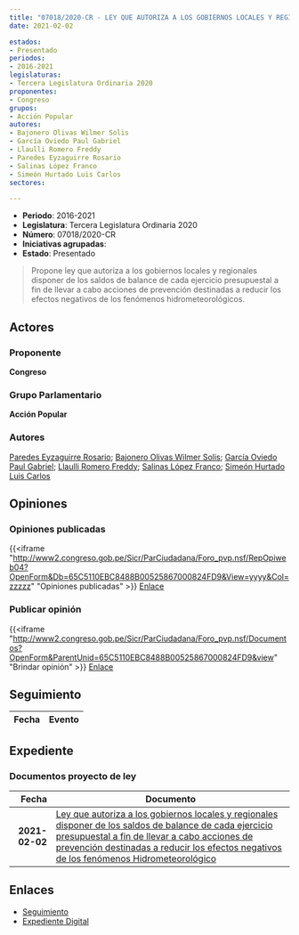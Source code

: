 ```yaml
---
title: "07018/2020-CR - LEY QUE AUTORIZA A LOS GOBIERNOS LOCALES Y REGIONALES DISPONER DE LOS SALDOS DE BALANCE DE CADA EJERCICIO PRESUPUESTAL A FIN DE LLEVAR A CABO ACCIONES DE PREVENCIÓN DESTINADAS A REDUCIR LOS EFECTOS NEGATIVOS DE LOS FENÓMENOS HIDROMETEOROLÓGICOS"
date: 2021-02-02

estados:
- Presentado
periodos:
- 2016-2021
legislaturas:
- Tercera Legislatura Ordinaria 2020
proponentes:
- Congreso
grupos:
- Acción Popular
autores:
- Bajonero Olivas Wilmer Solis
- García Oviedo Paul Gabriel
- Llaulli Romero Freddy
- Paredes Eyzaguirre Rosario
- Salinas López Franco
- Simeón Hurtado Luis Carlos
sectores:

---
```

- **Periodo**: 2016-2021
- **Legislatura**: Tercera Legislatura Ordinaria 2020
- **Número**: 07018/2020-CR
- **Iniciativas agrupadas**: 
- **Estado**: Presentado

> Propone ley que autoriza a los gobiernos locales y regionales disponer de los saldos de balance de cada ejercicio presupuestal a fin de llevar a cabo acciones de prevención destinadas a reducir los efectos negativos de los fenómenos hidrometeorológicos.


## Actores

### Proponente

**Congreso**

### Grupo Parlamentario

**Acción Popular**

### Autores

[Paredes Eyzaguirre Rosario](mailto:mailto:rparedes@congreso.gob.pe); [Bajonero Olivas Wilmer Solis](mailto:mailto:wbajonero@congreso.gob.pe); [García Oviedo Paul Gabriel](mailto:mailto:pgarcia@congreso.gob.pe); [Llaulli Romero Freddy](mailto:mailto:fllaulli@congreso.gob.pe); [Salinas López Franco](mailto:mailto:fsalinas@congreso.gob.pe); [Simeón Hurtado Luis Carlos](mailto:mailto:lsimeon@congreso.gob.pe)

## Opiniones

### Opiniones publicadas

{{<iframe "http://www2.congreso.gob.pe/Sicr/ParCiudadana/Foro_pvp.nsf/RepOpiweb04?OpenForm&Db=65C5110EBC8488B00525867000824FD9&View=yyyy&Col=zzzzz" "Opiniones publicadas" >}}
[Enlace](http://www2.congreso.gob.pe/Sicr/ParCiudadana/Foro_pvp.nsf/RepOpiweb04?OpenForm&Db=65C5110EBC8488B00525867000824FD9&View=yyyy&Col=zzzzz)

### Publicar opinión

{{<iframe "http://www2.congreso.gob.pe/Sicr/ParCiudadana/Foro_pvp.nsf/Documentos?OpenForm&ParentUnid=65C5110EBC8488B00525867000824FD9&view" "Brindar opinión" >}}
[Enlace](http://www2.congreso.gob.pe/Sicr/ParCiudadana/Foro_pvp.nsf/Documentos?OpenForm&ParentUnid=65C5110EBC8488B00525867000824FD9&view)


## Seguimiento

| Fecha | Evento |
|------:|--------|


## Expediente

### Documentos proyecto de ley

| Fecha | Documento |
|------:|-----------|
| **2021-02-02** | [Ley que autoriza a los gobiernos locales y regionales disponer de los saldos de balance de cada ejercicio presupuestal a fin de llevar a cabo acciones de prevención destinadas a reducir los efectos negativos de los fenómenos Hidrometeorológico](https://leyes.congreso.gob.pe/Documentos/2016_2021/Proyectos_de_Ley_y_de_Resoluciones_Legislativas/PL07018-20210202.pdf) |

## Enlaces

- [Seguimiento](http://www2.congreso.gob.pe/Sicr/TraDocEstProc/CLProLey2016.nsf/f7fff46988ca05b1052578e100829cc7/efe5e8526cf32db00525867100760ee1?OpenDocument)
- [Expediente Digital](http://www2.congreso.gob.pe/Sicr/TraDocEstProc/Expvirt_2011.nsf/visbusqptramdoc1621/07018?opendocument)

